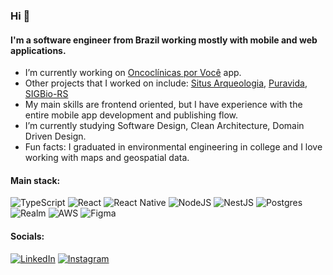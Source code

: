 ### Hi 👋

#### I'm a software engineer from Brazil working mostly with mobile and web applications. 

- I’m currently working on [Oncoclínicas por Você](https://apps.apple.com/br/app/oncocl%C3%ADnicas-por-voc%C3%AA/id6444621218?l=en) app.
- Other projects that I worked on include: [Situs Arqueologia](https://situsarqueologia.com.br), [Puravida](https://play.google.com/store/apps/details?id=br.com.puravida), [SIGBio-RS](https://gis.fepam.rs.gov.br/sigbio/)
- My main skills are frontend oriented, but I have experience with the entire mobile app development and publishing flow.
- I’m currently studying Software Design, Clean Architecture, Domain Driven Design.
- Fun facts: I graduated in environmental engineering in college and I love working with maps and geospatial data.

#### Main stack:
![TypeScript](https://img.shields.io/badge/typescript-%23007ACC.svg?style=flat&logo=typescript&logoColor=white) ![React](https://img.shields.io/badge/react-%2320232a.svg?style=flat&logo=react&logoColor=%2361DAFB) ![React Native](https://img.shields.io/badge/react_native-%2320232a.svg?style=flat&logo=react&logoColor=%2361DAFB) ![NodeJS](https://img.shields.io/badge/node.js-6DA55F?style=flat&logo=node.js&logoColor=white) ![NestJS](https://img.shields.io/badge/nestjs-%23E0234E.svg?style=flat&logo=nestjs&logoColor=white) ![Postgres](https://img.shields.io/badge/postgres-%23316192.svg?style=flat&logo=postgresql&logoColor=white) ![Realm](https://img.shields.io/badge/Realm-39477F?style=flat&logo=realm&logoColor=white) ![AWS](https://img.shields.io/badge/AWS-%23FF9900.svg?style=flat&logo=amazon-aws&logoColor=white)	![Figma](https://img.shields.io/badge/figma-%23F24E1E.svg?style=flat&logo=figma&logoColor=white)

#### Socials:
[![LinkedIn](https://img.shields.io/badge/LinkedIn-%230077B5.svg?logo=linkedin&logoColor=white)](https://linkedin.com/in/rdgomt) 
[![Instagram](https://img.shields.io/badge/Instagram-%23E4405F.svg?logo=Instagram&logoColor=white)](https://instagram.com/rdgomt)
